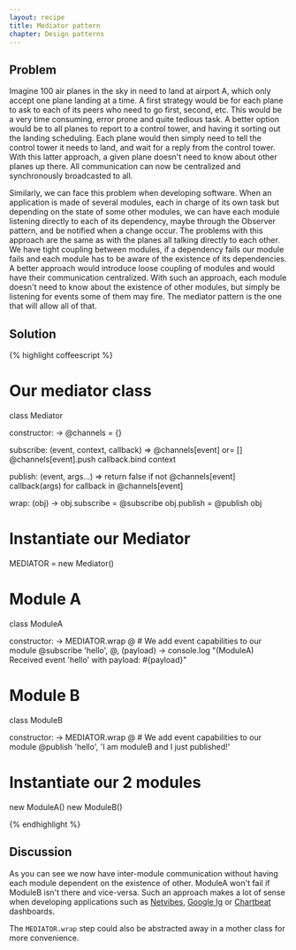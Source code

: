 ```yaml
---
layout: recipe
title: Mediator pattern
chapter: Design patterns
---
```


## Problem

Imagine 100 air planes in the sky in need to land at airport A, which only accept one plane landing at a time.
A first strategy would be for each plane to ask to each of its peers who need to go first, second, etc.
This would be a very time consuming, error prone and quite tedious task.
A better option would be to all planes to report to a control tower, and having it sorting out the landing scheduling.
Each plane would then simply need to tell the control tower it needs to land, and wait for a reply from the control tower.
With this latter approach, a given plane doesn't need to know about other planes up there.
All communication can now be centralized and synchronously broadcasted to all.

Similarly, we can face this problem when developing software.
When an application is made of several modules, each in charge of its own task but depending on the state of some other modules, we can have each module listening directly to each of its dependency, maybe through the Observer pattern, and be notified when a change occur.
The problems with this approach are the same as with the planes all talking directly to each other.
We have tight coupling between modules, if a dependency fails our module fails and each module has to be aware of the existence of its dependencies.
A better approach would introduce loose coupling of modules and would have their communication centralized.
With such an approach, each module doesn't need to know about the existence of other modules, but simply be listening for events some of them may fire.
The mediator pattern is the one that will allow all of that.

## Solution

{% highlight coffeescript %}

# Our mediator class
class Mediator

  constructor: ->
    @channels = {}

  subscribe: (event, context, callback) =>
    @channels[event] or= []
    @channels[event].push callback.bind context

  publish: (event, args...) =>
    return false if not @channels[event]
    callback(args) for callback in @channels[event]

  wrap: (obj) ->
    obj.subscribe = @subscribe
    obj.publish = @publish
    obj

# Instantiate our Mediator
MEDIATOR = new Mediator()

# Module A
class ModuleA

  constructor: ->
    MEDIATOR.wrap @  # We add event capabilities to our module
    @subscribe 'hello', @, (payload) -> console.log "(ModuleA) Received event 'hello' with payload: #{payload}"

# Module B
class ModuleB

  constructor: ->
    MEDIATOR.wrap @ # We add event capabilities to our module
    @publish 'hello', 'I am moduleB and I just published!'

# Instantiate our 2 modules
new ModuleA()
new ModuleB()

{% endhighlight %}


## Discussion

As you can see we now have inter-module communication without having each module dependent on the existence of other.
ModuleA won't fail if ModuleB isn't there and vice-versa.
Such an approach makes a lot of sense when developing applications such as [Netvibes](http://netvibes.com), [Google Ig](http://google.com/ig) or [Chartbeat](https://chartbeat.com/) dashboards.

The `MEDIATOR.wrap` step could also be abstracted away in a mother class for more convenience.
